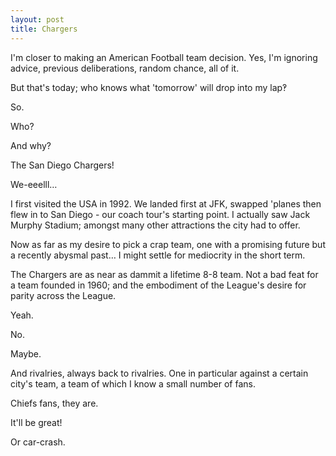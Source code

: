 ```yaml
---
layout: post
title: Chargers
---
```


I'm closer to making an American Football team decision.  Yes, I'm ignoring advice, previous deliberations, random chance, all of it.

But that's today; who knows what 'tomorrow' will drop into my lap‽

So.

Who?

And why?

The San Diego Chargers!

We-eeelll…

I first visited the USA in 1992.  We landed first at JFK, swapped 'planes then flew in to San Diego - our coach tour's starting point.  I actually saw Jack Murphy Stadium; amongst many other attractions the city had to offer.

Now as far as my desire to pick a crap team, one with a promising future but a recently abysmal past…  I might settle for mediocrity in the short term.

The Chargers are as near as dammit a lifetime 8-8 team.  Not a bad feat for a team founded in 1960; and the embodiment of the League's desire for parity across the League.

Yeah.

No.

Maybe.

And rivalries, always back to rivalries.  One in particular against a certain city's team, a team of which I know a small number of fans.

Chiefs fans, they are.

It'll be great!

Or car-crash.
